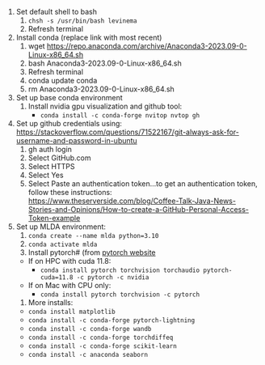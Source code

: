 1. Set default shell to bash
   1. `chsh -s /usr/bin/bash levinema`
   2. Refresh terminal
2. Install conda (replace link with most recent)
   1. wget https://repo.anaconda.com/archive/Anaconda3-2023.09-0-Linux-x86_64.sh
   2. bash Anaconda3-2023.09-0-Linux-x86_64.sh
   3. Refresh terminal
   4. conda update conda
   5. rm Anaconda3-2023.09-0-Linux-x86_64.sh
3. Set up base conda environment
   1. Install nvidia gpu visualization and github tool: 
      - `conda install -c conda-forge nvitop nvtop gh`
4. Set up github credentials using: https://stackoverflow.com/questions/71522167/git-always-ask-for-username-and-password-in-ubuntu
   1. gh auth login
   2. Select GitHub.com
   3. Select HTTPS
   4. Select Yes
   5. Select Paste an authentication token...to get an authentication token, follow these instructions: https://www.theserverside.com/blog/Coffee-Talk-Java-News-Stories-and-Opinions/How-to-create-a-GitHub-Personal-Access-Token-example
5. Set up MLDA environment:
   1. `conda create --name mlda python=3.10`
   2. `conda activate mlda`
   3. Install pytorch# (from [pytorch website](https://pytorch.org/get-started/locally/)
   - If on HPC with cuda 11.8: 
     - `conda install pytorch torchvision torchaudio pytorch-cuda=11.8 -c pytorch -c nvidia`
   - If on Mac with CPU only: 
     - `conda install pytorch torchvision -c pytorch`
   1. More installs:
   - `conda install matplotlib`
   - `conda install -c conda-forge pytorch-lightning`
   - `conda install -c conda-forge wandb`
   - `conda install -c conda-forge torchdiffeq`
   - `conda install -c conda-forge scikit-learn`
   - `conda install -c anaconda seaborn`
